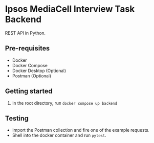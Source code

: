 # Ipsos MediaCell Interview Task Backend

REST API in Python.

## Pre-requisites

- Docker
- Docker Compose
- Docker Desktop (Optional)
- Postman (Optional)

## Getting started

1. In the root directory, run `docker compose up backend`

## Testing

- Import the Postman collection and fire one of the example requests.
- Shell into the docker container and run `pytest`.
